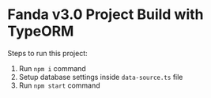 # Fanda v3.0 Project Build with TypeORM

Steps to run this project:

1. Run `npm i` command
2. Setup database settings inside `data-source.ts` file
3. Run `npm start` command
